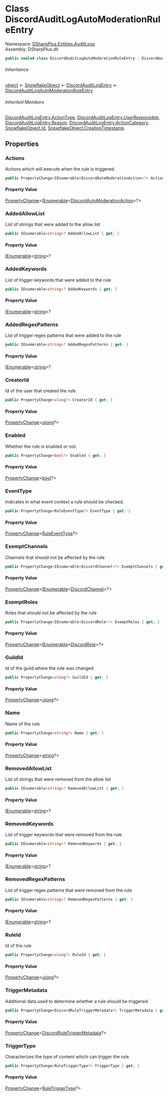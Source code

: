 # Class DiscordAuditLogAutoModerationRuleEntry

Namespace: [DSharpPlus.Entities.AuditLogs](DSharpPlus.Entities.AuditLogs.md)  
Assembly: DSharpPlus.dll

```csharp
public sealed class DiscordAuditLogAutoModerationRuleEntry : DiscordAuditLogEntry
```

###### Inheritance

[object](https://learn.microsoft.com/dotnet/api/system.object) ← 
[SnowflakeObject](DSharpPlus.Entities.SnowflakeObject.md) ← 
[DiscordAuditLogEntry](DSharpPlus.Entities.AuditLogs.DiscordAuditLogEntry.md) ← 
[DiscordAuditLogAutoModerationRuleEntry](DSharpPlus.Entities.AuditLogs.DiscordAuditLogAutoModerationRuleEntry.md)

###### Inherited Members

[DiscordAuditLogEntry.ActionType](DSharpPlus.Entities.AuditLogs.DiscordAuditLogEntry.md\#DSharpPlus\_Entities\_AuditLogs\_DiscordAuditLogEntry\_ActionType), 
[DiscordAuditLogEntry.UserResponsible](DSharpPlus.Entities.AuditLogs.DiscordAuditLogEntry.md\#DSharpPlus\_Entities\_AuditLogs\_DiscordAuditLogEntry\_UserResponsible), 
[DiscordAuditLogEntry.Reason](DSharpPlus.Entities.AuditLogs.DiscordAuditLogEntry.md\#DSharpPlus\_Entities\_AuditLogs\_DiscordAuditLogEntry\_Reason), 
[DiscordAuditLogEntry.ActionCategory](DSharpPlus.Entities.AuditLogs.DiscordAuditLogEntry.md\#DSharpPlus\_Entities\_AuditLogs\_DiscordAuditLogEntry\_ActionCategory), 
[SnowflakeObject.Id](DSharpPlus.Entities.SnowflakeObject.md\#DSharpPlus\_Entities\_SnowflakeObject\_Id), 
[SnowflakeObject.CreationTimestamp](DSharpPlus.Entities.SnowflakeObject.md\#DSharpPlus\_Entities\_SnowflakeObject\_CreationTimestamp)

## Properties

### <a id="DSharpPlus_Entities_AuditLogs_DiscordAuditLogAutoModerationRuleEntry_Actions"></a>Actions

Actions which will execute when the rule is triggered.

```csharp
public PropertyChange<IEnumerable<DiscordAutoModerationAction>?> Actions { get; }
```

#### Property Value

[PropertyChange](DSharpPlus.Entities.AuditLogs.PropertyChange\-1.md)<[IEnumerable](https://learn.microsoft.com/dotnet/api/system.collections.generic.ienumerable\-1)<[DiscordAutoModerationAction](DSharpPlus.Entities.DiscordAutoModerationAction.md)\>?\>

### <a id="DSharpPlus_Entities_AuditLogs_DiscordAuditLogAutoModerationRuleEntry_AddedAllowList"></a>AddedAllowList

List of strings that were added to the allow list

```csharp
public IEnumerable<string>? AddedAllowList { get; }
```

#### Property Value

[IEnumerable](https://learn.microsoft.com/dotnet/api/system.collections.generic.ienumerable\-1)<[string](https://learn.microsoft.com/dotnet/api/system.string)\>?

### <a id="DSharpPlus_Entities_AuditLogs_DiscordAuditLogAutoModerationRuleEntry_AddedKeywords"></a>AddedKeywords

List of trigger keywords that were added to the rule

```csharp
public IEnumerable<string>? AddedKeywords { get; }
```

#### Property Value

[IEnumerable](https://learn.microsoft.com/dotnet/api/system.collections.generic.ienumerable\-1)<[string](https://learn.microsoft.com/dotnet/api/system.string)\>?

### <a id="DSharpPlus_Entities_AuditLogs_DiscordAuditLogAutoModerationRuleEntry_AddedRegexPatterns"></a>AddedRegexPatterns

List of trigger regex patterns that were added to the rule

```csharp
public IEnumerable<string>? AddedRegexPatterns { get; }
```

#### Property Value

[IEnumerable](https://learn.microsoft.com/dotnet/api/system.collections.generic.ienumerable\-1)<[string](https://learn.microsoft.com/dotnet/api/system.string)\>?

### <a id="DSharpPlus_Entities_AuditLogs_DiscordAuditLogAutoModerationRuleEntry_CreatorId"></a>CreatorId

Id of the user that created the rule

```csharp
public PropertyChange<ulong?> CreatorId { get; }
```

#### Property Value

[PropertyChange](DSharpPlus.Entities.AuditLogs.PropertyChange\-1.md)<[ulong](https://learn.microsoft.com/dotnet/api/system.uint64)?\>

### <a id="DSharpPlus_Entities_AuditLogs_DiscordAuditLogAutoModerationRuleEntry_Enabled"></a>Enabled

Whether the rule is enabled or not.

```csharp
public PropertyChange<bool?> Enabled { get; }
```

#### Property Value

[PropertyChange](DSharpPlus.Entities.AuditLogs.PropertyChange\-1.md)<[bool](https://learn.microsoft.com/dotnet/api/system.boolean)?\>

### <a id="DSharpPlus_Entities_AuditLogs_DiscordAuditLogAutoModerationRuleEntry_EventType"></a>EventType

Indicates in what event context a rule should be checked.

```csharp
public PropertyChange<RuleEventType?> EventType { get; }
```

#### Property Value

[PropertyChange](DSharpPlus.Entities.AuditLogs.PropertyChange\-1.md)<[RuleEventType](DSharpPlus.Enums.RuleEventType.md)?\>

### <a id="DSharpPlus_Entities_AuditLogs_DiscordAuditLogAutoModerationRuleEntry_ExemptChannels"></a>ExemptChannels

Channels that should not be affected by the rule

```csharp
public PropertyChange<IEnumerable<DiscordChannel>?> ExemptChannels { get; }
```

#### Property Value

[PropertyChange](DSharpPlus.Entities.AuditLogs.PropertyChange\-1.md)<[IEnumerable](https://learn.microsoft.com/dotnet/api/system.collections.generic.ienumerable\-1)<[DiscordChannel](DSharpPlus.Entities.DiscordChannel.md)\>?\>

### <a id="DSharpPlus_Entities_AuditLogs_DiscordAuditLogAutoModerationRuleEntry_ExemptRoles"></a>ExemptRoles

Roles that should not be affected by the rule

```csharp
public PropertyChange<IEnumerable<DiscordRole>?> ExemptRoles { get; }
```

#### Property Value

[PropertyChange](DSharpPlus.Entities.AuditLogs.PropertyChange\-1.md)<[IEnumerable](https://learn.microsoft.com/dotnet/api/system.collections.generic.ienumerable\-1)<[DiscordRole](DSharpPlus.Entities.DiscordRole.md)\>?\>

### <a id="DSharpPlus_Entities_AuditLogs_DiscordAuditLogAutoModerationRuleEntry_GuildId"></a>GuildId

Id of the guild where the rule was changed

```csharp
public PropertyChange<ulong?> GuildId { get; }
```

#### Property Value

[PropertyChange](DSharpPlus.Entities.AuditLogs.PropertyChange\-1.md)<[ulong](https://learn.microsoft.com/dotnet/api/system.uint64)?\>

### <a id="DSharpPlus_Entities_AuditLogs_DiscordAuditLogAutoModerationRuleEntry_Name"></a>Name

Name of the rule

```csharp
public PropertyChange<string?> Name { get; }
```

#### Property Value

[PropertyChange](DSharpPlus.Entities.AuditLogs.PropertyChange\-1.md)<[string](https://learn.microsoft.com/dotnet/api/system.string)?\>

### <a id="DSharpPlus_Entities_AuditLogs_DiscordAuditLogAutoModerationRuleEntry_RemovedAllowList"></a>RemovedAllowList

List of strings that were removed from the allow list

```csharp
public IEnumerable<string>? RemovedAllowList { get; }
```

#### Property Value

[IEnumerable](https://learn.microsoft.com/dotnet/api/system.collections.generic.ienumerable\-1)<[string](https://learn.microsoft.com/dotnet/api/system.string)\>?

### <a id="DSharpPlus_Entities_AuditLogs_DiscordAuditLogAutoModerationRuleEntry_RemovedKeywords"></a>RemovedKeywords

List of trigger keywords that were removed from the rule

```csharp
public IEnumerable<string>? RemovedKeywords { get; }
```

#### Property Value

[IEnumerable](https://learn.microsoft.com/dotnet/api/system.collections.generic.ienumerable\-1)<[string](https://learn.microsoft.com/dotnet/api/system.string)\>?

### <a id="DSharpPlus_Entities_AuditLogs_DiscordAuditLogAutoModerationRuleEntry_RemovedRegexPatterns"></a>RemovedRegexPatterns

List of trigger regex patterns that were removed from the rule

```csharp
public IEnumerable<string>? RemovedRegexPatterns { get; }
```

#### Property Value

[IEnumerable](https://learn.microsoft.com/dotnet/api/system.collections.generic.ienumerable\-1)<[string](https://learn.microsoft.com/dotnet/api/system.string)\>?

### <a id="DSharpPlus_Entities_AuditLogs_DiscordAuditLogAutoModerationRuleEntry_RuleId"></a>RuleId

Id of the rule

```csharp
public PropertyChange<ulong?> RuleId { get; }
```

#### Property Value

[PropertyChange](DSharpPlus.Entities.AuditLogs.PropertyChange\-1.md)<[ulong](https://learn.microsoft.com/dotnet/api/system.uint64)?\>

### <a id="DSharpPlus_Entities_AuditLogs_DiscordAuditLogAutoModerationRuleEntry_TriggerMetadata"></a>TriggerMetadata

Additional data used to determine whether a rule should be triggered.

```csharp
public PropertyChange<DiscordRuleTriggerMetadata?> TriggerMetadata { get; }
```

#### Property Value

[PropertyChange](DSharpPlus.Entities.AuditLogs.PropertyChange\-1.md)<[DiscordRuleTriggerMetadata](DSharpPlus.Entities.DiscordRuleTriggerMetadata.md)?\>

### <a id="DSharpPlus_Entities_AuditLogs_DiscordAuditLogAutoModerationRuleEntry_TriggerType"></a>TriggerType

Characterizes the type of content which can trigger the rule.

```csharp
public PropertyChange<RuleTriggerType?> TriggerType { get; }
```

#### Property Value

[PropertyChange](DSharpPlus.Entities.AuditLogs.PropertyChange\-1.md)<[RuleTriggerType](DSharpPlus.Enums.RuleTriggerType.md)?\>

